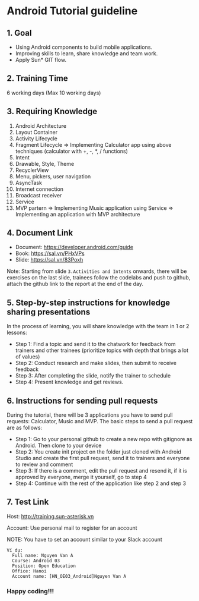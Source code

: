 # Android Tutorial guideline

## 1. Goal

- Using Android components to build mobile applications.
- Improving skills to learn, share knowledge and team work.
- Apply Sun* GIT flow.

## 2. Training Time

6 working days (Max 10 working days)

## 3. Requiring Knowledge

1. Android Architecture
2. Layout Container
3. Activity Lifecycle
4. Fragment Lifecycle => Implementing Calculator app using above techniques (calculator with +, -, *, / functions)
5. Intent
6. Drawable, Style, Theme
7. RecyclerView
8. Menu, pickers, user navigation
9. AsyncTask
10. Internet connection
11. Broadcast receiver
12. Service
13. MVP partern => Implementing Music application using Service => Implementing an application with MVP architecture

## 4. Document Link

* Document: https://developer.android.com/guide
* Book: https://sal.vn/PHxVPs
* Slide: https://sal.vn/83Poxh

Note: Starting from slide ``3.Activities and Intents`` onwards, there will be exercises on the last slide, trainees
follow the codelabs and push to github, attach the github link to the report at the end of the day.

## 5. Step-by-step instructions for knowledge sharing presentations

In the process of learning, you will share knowledge with the team in 1 or 2 lessons:

* Step 1: Find a topic and send it to the chatwork for feedback from trainers and other trainees (prioritize topics with
  depth that brings a lot of values)
* Step 2: Conduct research and make slides, then submit to receive feedback
* Step 3: After completing the slide, notify the trainer to schedule
* Step 4: Present knowledge and get reviews.

## 6. Instructions for sending pull requests

During the tutorial, there will be 3 applications you have to send pull requests: Calculator, Music and MVP. The basic
steps to send a pull request are as follows:

* Step 1: Go to your personal github to create a new repo with gitignore as Android. Then clone to your device
* Step 2: You create init project on the folder just cloned with Android Studio and create the first pull request, send
  it to trainers and everyone to review and comment
* Step 3: If there is a comment, edit the pull request and resend it, if it is approved by everyone, merge it yourself,
  go to step 4
* Step 4: Continue with the rest of the application like step 2 and step 3

## 7. Test Link

Host: http://training.sun-asterisk.vn

Account: Use personal mail to register for an account

NOTE:  You have to set an account similar to your Slack account

 ```
 Ví dụ:
   Full name: Nguyen Van A
   Course: Android 03
   Position: Open Education
   Office: Hanoi
   Account name: [HN_OE03_Android]Nguyen Van A
 ```

### Happy coding!!!
 